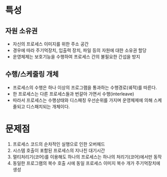 # 특성
## 자원 소유권
- 자신의 프로세스 이미지를 위한 주소 공간
- 경우에 따라 주기억장치, 입출력 장치, 파일 등의 자원에 대한 소유권 할당
- 운영체제는 보호기능을 수행하여 프로세스 간의 불필요한 간섭을 방지
## 수행/스케줄링 개체
- 프로세스의 수행은 하나 이상의 프로그램을 통과하는 수행경로(궤적)를 따른다.
- 한 프로세스는 다른 프로세스들과 번갈아 가면서 수행(interleave)
- 따라서 프로세스는 수행상태와 디스패칭 우선순위를 가지며 운영체제에 의해 스케줄되고 디스패치되는 개체이다.

# 문제점
1. 프로세스 코드의 순차적인 실행으로 인한 오버헤드
2. 시스템 호출이 포함된 프로세스의 지나친 대기시간
3. 멀티처리기(코어)를 이용해도 하나의 프로세스는 하나의 처리기(코어)에서만 동작
4. 동일한 프로그램의 복수 호출 시에 동일 프로세스 이미지 복수 개가 주기억장치에 생성